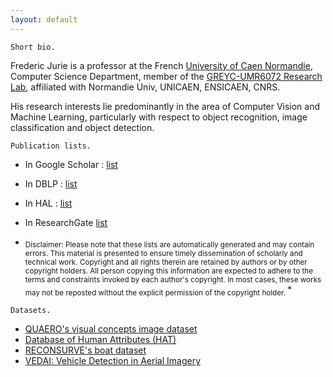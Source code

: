 ```yaml
---
layout: default
---
```


```
Short bio.
```
 
Frederic Jurie is a professor at the French [University of Caen Normandie](http://www.unicaen.fr), Computer Science Department,  member of the [GREYC-UMR6072 Research Lab](http://www.greyc.fr), affiliated with Normandie Univ, UNICAEN, ENSICAEN, CNRS.

His research interests lie predominantly in the area of Computer Vision and Machine Learning, particularly with respect to object recognition, image classification and object detection.


```
Publication lists.
```
* In Google Scholar : [list](https://scholar.google.com/citations?hl=fr&user=Gb5a92sAAAAJ&view_op=list_works&sortby=pubdate)
* In DBLP : [list](https://dblp.org/pers/hd/j/Jurie:Fr=eacute=d=eacute=ric)
* In HAL : [list](https://hal.archives-ouvertes.fr/search/index/?q=frederic+jurie&docType_s=ART+OR+COMM+OR+OUV+OR+COUV+OR+DOUV+OR+OTHER+OR+UNDEFINED+OR+REPORT+OR+THESE+OR+HDR+OR+LECTURE&sort=producedDate_tdate+desc)
* In ResearchGate [list](https://www.researchgate.net/profile/Frederic_Jurie/research)

* <sub>Disclaimer: Please note that these lists are automatically generated and may contain errors. This material is presented to ensure timely dissemination of scholarly and technical work. Copyright and all rights therein are retained by authors or by other copyright holders. All person copying this information are expected to adhere to the terms and constraints invoked by each author's copyright. In most cases, these works may not be reposted without the explicit permission of the copyright holder. </sub>* 


```
Datasets.
```
* [QUAERO's visual concepts image dataset](https://jurie.users.greyc.fr/datasets/quaero-still.html)
* [Database of Human Attributes (HAT)](https://jurie.users.greyc.fr/datasets/hat.html)		
* [RECONSURVE's boat dataset](https://jurie.users.greyc.fr/datasets/reconsurve.html)
* [VEDAI: Vehicle Detection in Aerial Imagery](https://downloads.greyc.fr/vedai/)

